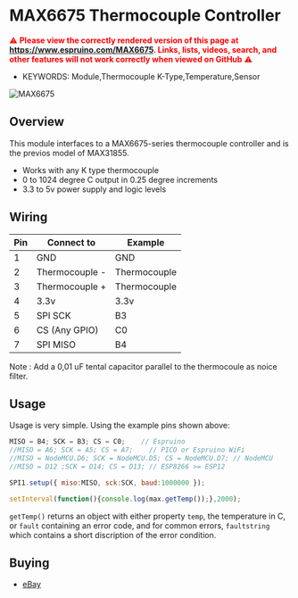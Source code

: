 <!--- Copyright (c) 2018 Espruino, based on MAX31855. See the file LICENSE for copying permission. -->
MAX6675 Thermocouple Controller
========================

<span style="color:red">:warning: **Please view the correctly rendered version of this page at https://www.espruino.com/MAX6675. Links, lists, videos, search, and other features will not work correctly when viewed on GitHub** :warning:</span>

* KEYWORDS: Module,Thermocouple K-Type,Temperature,Sensor

![MAX6675](MAX6676/MAX6675.jpg)

Overview
------------------

This module interfaces to a MAX6675-series thermocouple controller and is the previos model of MAX31855.

* Works with any K type thermocouple
* 0 to 1024 degree C output in 0.25 degree increments
* 3.3 to 5v power supply and logic levels


Wiring
-------------------

| Pin     | Connect to |  Example |
|----------|-------------|---------|
| 1   | GND          |     GND |
| 2  | Thermocouple -  | Thermocouple |
| 3  | Thermocouple +  | Thermocouple |
| 4 | 3.3v         | 3.3v |
| 5 | SPI SCK     | B3 |
| 6 | CS (Any GPIO) | C0| 
| 7 | SPI MISO         | B4|

Note : Add a 0,01 uF tental capacitor parallel to the thermocoule as noice filter.

Usage
-------------------

Usage is very simple. Using the example pins shown above:

```JavaScript 
MISO = B4; SCK = B3; CS = C0;    // Espruino 
//MISO = A6; SCK = A5; CS = A7;    // PICO or Espruino WiFi
//MISO = NodeMCU.D6; SCK = NodeMCU.D5; CS = NodeMCU.D7; // NodeMCU
//MISO = D12 ;SCK = D14; CS = D13; // ESP8266 >= ESP12

SPI1.setup({ miso:MISO, sck:SCK, baud:1000000 });  

setInterval(function(){console.log(max.getTemp());},2000);
```

`getTemp()` returns an object with either property `temp`, the temperature in C, or `fault` containing an error code, and for common errors, `faultstring` which contains a short discription of the error condition.


Buying
-----


* [eBay](https://www.ebay.com/sch/i.html?_nkw=MAX6675)


